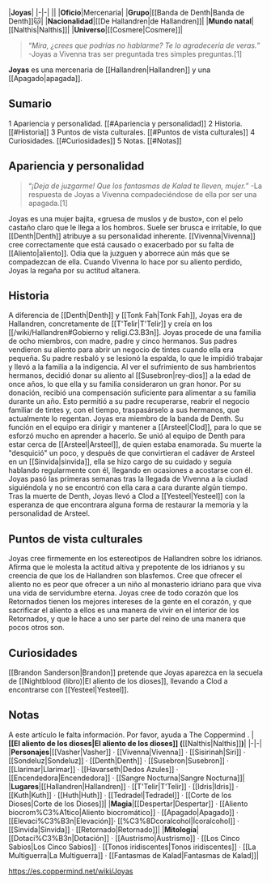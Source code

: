 

|**Joyas**|
|-|-|
||
|**Oficio**|Mercenaria|
|**Grupo**|[[Banda de Denth\|Banda de Denth]]🐱︎|
|**Nacionalidad**|[[De Hallandren\|de Hallandren]]|
|**Mundo natal**|[[Nalthis\|Nalthis]]|
|**Universo**|[[Cosmere\|Cosmere]]|

>“*Mira, ¿crees que podrías no hablarme? Te lo agradecería de veras.*”
\-Joyas a Vivenna tras ser preguntada tres simples preguntas.[1]


**Joyas** es una mercenaria de [[Hallandren\|Hallandren]] y una [[Apagado\|apagada]].

## Sumario

1 Apariencia y personalidad. [[#Apariencia y personalidad]] 
2 Historia. [[#Historia]] 
3 Puntos de vista culturales. [[#Puntos de vista culturales]] 
4 Curiosidades. [[#Curiosidades]] 
5 Notas. [[#Notas]] 


## Apariencia y personalidad
>“*¡Deja de juzgarme! Que los fantasmas de Kalad te lleven, mujer.*”
\-La respuesta de Joyas a Vivenna compadeciéndose de ella por ser una apagada.[1]


Joyas es una mujer bajita, «gruesa de muslos y de busto», con el pelo castaño claro que le llega a los hombros.
Suele ser brusca e irritable, lo que [[Denth\|Denth]] atribuye a su personalidad inherente. [[Vivenna\|Vivenna]] cree correctamente que está causado o exacerbado por su falta de [[Aliento\|aliento]]. Odia que la juzguen y aborrece aún más que se compadezcan de ella. Cuando Vivenna lo hace por su aliento perdido, Joyas la regaña por su actitud altanera.

## Historia
A diferencia de [[Denth\|Denth]] y [[Tonk Fah\|Tonk Fah]], Joyas era de Hallandren, concretamente de [[T'Telir\|T'Telir]] y creía en los [[/wiki/Hallandren#Gobierno y religi.C3.B3n]]. Joyas procede de una familia de ocho miembros, con madre, padre y cinco hermanos. Sus padres vendieron su aliento para abrir un negocio de tintes cuando ella era pequeña. Su padre resbaló y se lesionó la espalda, lo que le impidió trabajar y llevó a la familia a la indigencia. Al ver el sufrimiento de sus hambrientos hermanos, decidió donar su aliento al [[Susebron\|rey-dios]] a la edad de once años, lo que ella y su familia consideraron un gran honor. Por su donación, recibió una compensación suficiente para alimentar a su familia durante un año. Esto permitió a su padre recuperarse, reabrir el negocio familiar de tintes y, con el tiempo, traspasárselo a sus hermanos, que actualmente lo regentan.
Joyas era miembro de la banda de Denth. Su función en el equipo era dirigir y mantener a [[Arsteel\|Clod]], para lo que se esforzó mucho en aprender a hacerlo. Se unió al equipo de Denth para estar cerca de [[Arsteel\|Arsteel]], de quien estaba enamorada. Su muerte la "desquició" un poco, y después de que convirtieran el cadáver de Arsteel en un [[Sinvida\|sinvida]], ella se hizo cargo de su cuidado y seguía hablando regularmente con él, llegando en ocasiones a acostarse con él.
Joyas pasó las primeras semanas tras la llegada de Vivenna a la ciudad siguiéndola y no se encontró con ella cara a cara durante algún tiempo.
Tras la muerte de Denth, Joyas llevó a Clod a [[Yesteel\|Yesteel]] con la esperanza de que encontrara alguna forma de restaurar la memoria y la personalidad de Arsteel.

## Puntos de vista culturales
Joyas cree firmemente en los estereotipos de Hallandren sobre los idrianos. Afirma que le molesta la actitud altiva y prepotente de los idrianos y su creencia de que los de Hallandren son blasfemos. Cree que ofrecer el aliento no es peor que ofrecer a un niño al monasterio idriano para que viva una vida de servidumbre eterna.
Joyas cree de todo corazón que los Retornados tienen los mejores intereses de la gente en el corazón, y que sacrificar el aliento a ellos es una manera de vivir en el interior de los Retornados, y que le hace a uno ser parte del reino de una manera que pocos otros son.

## Curiosidades
[[Brandon Sanderson\|Brandon]] pretende que Joyas aparezca en la secuela de [[Nightblood (libro)\|El aliento de los dioses]], llevando a Clod a encontrarse con [[Yesteel\|Yesteel]].
## Notas

A este artículo le falta información. Por favor, ayuda a The Coppermind .
|**[[El aliento de los dioses\|El aliento de los dioses]] (**[[Nalthis\|Nalthis]]**)**|
|-|-|
|**Personajes**|[[Vasher\|Vasher]] · [[Vivenna\|Vivenna]] · [[Sisirinah\|Siri]] · [[Sondeluz\|Sondeluz]] · [[Denth\|Denth]] · [[Susebron\|Susebron]] · [[Llarimar\|Llarimar]] · [[Havarseth\|Dedos Azules]] · [[Encendedora\|Encendedora]] · [[Sangre Nocturna\|Sangre Nocturna]]|
|**Lugares**|[[Hallandren\|Hallandren]] · [[T'Telir\|T'Telir]] · [[Idris\|Idris]] · [[Kuth\|Kuth]] · [[Huth\|Huth]] · [[Tedradel\|Tedradel]] · [[Corte de los Dioses\|Corte de los Dioses]]|
|**Magia**|[[Despertar\|Despertar]] · [[Aliento biocrom%C3%A1tico\|Aliento biocromático]] · [[Apagado\|Apagado]] · [[Elevaci%C3%B3n\|Elevación]]· [[%C3%8Dcoralcohol\|Ícoralcohol]] · [[Sinvida\|Sinvida]] · [[Retornado\|Retornado]]|
|**Mitología**|[[Dotaci%C3%B3n\|Dotación]] · [[Austrismo\|Austrismo]] · [[Los Cinco Sabios\|Los Cinco Sabios]] · [[Tonos iridiscentes\|Tonos iridiscentes]] · [[La Multiguerra\|La Multiguerra]] · [[Fantasmas de Kalad\|Fantasmas de Kalad]]|



https://es.coppermind.net/wiki/Joyas